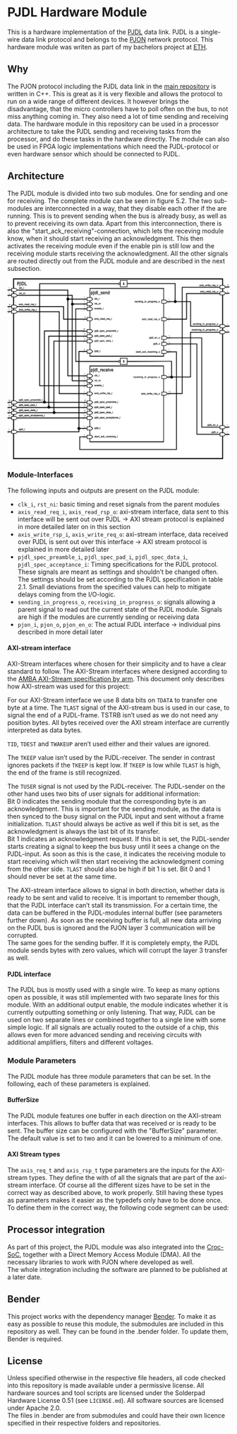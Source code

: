 # PJDL Hardware Module

This is a hardware implementation of the [PJDL](https://github.com/gioblu/PJON/blob/master/src/strategies/SoftwareBitBang/specification/PJDL-specification-v5.0.md) data link.  PJDL is a single-wire data link protocol and belongs to the [PJON](https://github.com/gioblu/PJON) network protocol.
This hardware module was writen as part of my bachelors project at [ETH](https://ethz.ch/de.html).

## Why
The PJON protocol including the PJDL data link in the [main repository](https://github.com/gioblu/PJON) is written in C++. This is great as it is very flexible and allows the protocol to run on a wide range of different devices. It however brings the disadvantage, that the micro controllers have to poll often on the bus, to not miss anything coming in. They also need a lot of time sending and receiving data.
The hardware module in this repository can be used in a processor architecture to take the PJDL sending and receiving tasks from the processor, and do these tasks in the hardware directly. The module can also be used in FPGA logic implementations which need the PJDL-protocol or even hardware sensor which should be connected to PJDL.

## Architecture
The PJDL module is divided into two sub modules. One for sending and one for receiving.
The complete module can be seen in figure 5.2. The two sub-modules are interconnected
in a way, that they disable each other if the are running. This is to prevent sending
when the bus is already busy, as well as to prevent receiving its own data. Apart from
this interconnection, there is also the "start_ack_receiving"-connection, which lets the
receving module know, when it should start receiving an acknowledgment. This then
activates the receiving module even if the enable pin is still low and the receiving module
starts receiving the acknowledgment.
All the other signals are routed directly out from the PJDL module and are described in
the next subsection.

![Block Schematic](doc/PJDL_Block_Schematic.svg)

### Module-Interfaces
The following inputs and outputs are present on the PJDL module:
* `clk_i`, `rst_ni`: basic timing and reset signals from the parent modules
* `axis_read_req_i`, `axis_read_rsp_o`: axi-stream interface, data sent to this interface will 
be sent out over PJDL -> AXI stream protocol is explained in more
detailed later on in this section
* `axis_write_rsp_i`, `axis_write_req_o`: axi-stream interface, data received over
PJDL is sent out over this interface -> AXI stream protocol is explained in more
detailed later
* `pjdl_spec_preamble_i`, `pjdl_spec_pad_i`, `pjdl_spec_data_i`, `pjdl_spec_acceptance_i`:
Timing specifications for the PJDL protocol. These signals are meant as settings
and shouldn’t be changed often. The settings should be set according to the PJDL
specification in table 2.1. Small deviations from the specified values can help to
mitigate delays coming from the I/O-logic.
* `sending_in_progress_o`, `receiving_in_progress_o`: signals allowing a parent
signal to read out the current state of the PJDL module. Signals are high if the
modules are currently sending or receiving data
* `pjon_i`, `pjon_o`, `pjon_en_o`: The actual PJDL interface -> individual pins described in more detail later

#### AXI-stream interface
AXI-Stream interfaces where chosen for their simplicity and to have a clear standard to
follow. The AXI-Stream interfaces where designed according to the [AMBA AXI-Stream
specification by arm](https://developer.arm.com/documentation/ihi0051/a). This document only describes how AXI-stream was used for
this project:

For our AXI-Stream interface we use 8 data bits on `TDATA` to transfer one byte at a time.
The `TLAST` signal of the AXI-stream bus is used in our case, to signal the end of a PJDL-frame. 
TSTRB isn’t used as we do not need any position bytes. All bytes received over
the AXI stream interface are currently interpreted as data bytes.

`TID`, `TDEST` and `TWAKEUP` aren’t used either and their values are ignored.

The `TKEEP` value isn’t used by the PJDL-receiver. The sender in contrast ignores packets
if the `TKEEP` is kept low. If `TKEEP` is low while `TLAST` is high, the end of the frame is still
recognized.

The `TUSER` signal is not used by the PJDL-receiver. The PJDL-sender on the other hand
uses two bits of user signals for additional information:\
Bit 0 indicates the sending module that the corresponding byte is an acknowledgment.
This is important for the sending module, as the data is then synced to the busy signal on
the PJDL input and sent without a frame initialization. `TLAST` should always be active
as well if this bit is set, as the acknowledgment is always the last bit of its transfer.\
Bit 1 indicates an acknowledgment request. If this bit is set, the PJDL-sender starts
creating a signal to keep the bus busy until it sees a change on the PJDL-input. As soon
as this is the case, it indicates the receiving module to start receiving which will then
start receiving the acknowledgment coming from the other side. `TLAST` should also be
high if bit 1 is set.
Bit 0 and 1 should never be set at the same time.

The AXI-stream interface allows to signal in both direction, whether data is ready to be
sent and valid to receive. It is important to remember though, that the PJDL interface
can’t stall its transmission. For a certain time, the data can be buffered in the PJDL-modules 
internal buffer (see parameters further down). As soon as the receiving buffer
is full, all new data arriving on the PJDL bus is ignored and the PJON layer 3 communication will be corrupted.\
The same goes for the sending buffer. If it is completely empty, the PJDL module sends
bytes with zero values, which will corrupt the layer 3 transfer as well.

#### PJDL interface
The PJDL bus is mostly used with a single wire. To keep as many options open as possible, it was still implemented with two separate lines for this module. With an additional
output enable, the module indicates whether it is currently outputting something or only
listening. That way, PJDL can be used on two separate lines or combined together to a
single line with some simple logic. If all signals are actually routed to the outside of a
chip, this allows even for more advanced sending and receiving circuits with additional
amplifiers, filters and different voltages.

### Module Parameters
The PJDL module has three module parameters that can be set. In the following, each of these parameters is explained.

#### BufferSize
The PJDL module features one buffer in each direction on the AXI-stream interfaces. This allows to buffer data that was received or is ready to be sent. The buffer size can be configured with the "BufferSize" parameter. The default value is set to two and it can be lowered to a minimum of one.

#### AXI Stream types
The `axis_req_t` and `axis_rsp_t` type parameters are the inputs for the AXI-stream types. They define the with of all the signals that are part of the axi-stream interface. Of course all the different sizes have to be set in the correct way as described above, to work properly. Still having these types as parameters makes it easier as the typedefs only have to be done once. To define them in the correct way, the following code segment can be used:

## Processor integration
As part of this project, the PJDL module was also integrated into the [Croc-SoC](https://github.com/pulp-platform/croc), together with a Direct Memory Access Module (DMA). All the necessary libraries to work with PJON where developed as well. \
The whole integration including the software are planned to be published at a later date.

## Bender
This project works with the dependency manager [Bender](https://github.com/pulp-platform/bender). To make it as easy as possible to reuse this module, the submodules are included in this repository as well. They can be found in the .bender folder. To update them, Bender is required.

## License
Unless specified otherwise in the respective file headers, all code checked into this repository is made available under a permissive license. All hardware sources and tool scripts are licensed under the Solderpad Hardware License 0.51 (see `LICENSE.md`). All software sources are licensed under Apache 2.0.\
The files in .bender are from submodules and could have their own licence specified in their respective folders and repositories.